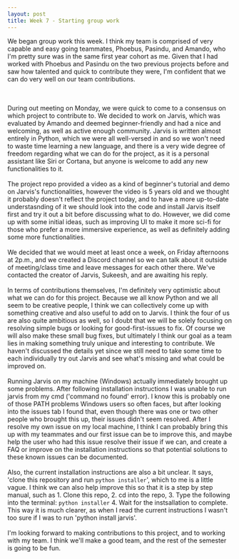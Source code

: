 ```yaml
---
layout: post
title: Week 7 - Starting group work
---
```


We began group work this week. I think my team is comprised of very capable and easy going teammates, Phoebus, Pasindu, and Amando, who I'm pretty sure was in the same first year cohort as me. Given that I had worked with Phoebus and Pasindu on the two previous projects before and saw how talented and quick to contribute they were, I'm confident that we can do very well on our team contributions.
<!--more-->
<br><br>
During out meeting on Monday, we were quick to come to a consensus on which project to contribute to. We decided to work on Jarvis, which was evaluated by Amando and deemed beginner-friendly and had a nice and welcoming, as well as active enough community. Jarvis is written almost entirely in Python, which we were all well-versed in and so we won't need to waste time learning a new language, and there is a very wide degree of freedom regarding what we can do for the project, as it is a personal assistant like Siri or Cortana, but anyone is welcome to add any new functionalities to it.
<br><br>
The project repo provided a video as a kind of beginner's tutorial and demo on Jarvis's functionalities, however the video is 5 years old and we thought it probably doesn't reflect the project today, and to have a more up-to-date understasnding of it we should look into the code and install Jarvis itself first and try it out a bit before discussing what to do. However, we did come up with some initial ideas, such as improving UI to make it more sci-fi for those who prefer a more immersive experience, as well as definitely adding some more functionalities.
<br><br>
We decided that we would meet at least once a week, on Friday afternoons at 2p.m., and we created a Discord channel so we can talk about it outside of meeting/class time and leave messages for each other there. We've contacted the creator of Jarvis, Sukeesh, and are awaiting his reply.
<br><br>
In terms of contributions themselves, I'm definitely very optimistic about what we can do for this project. Because we all know Python and we all seem to be creative people, I think we can collectively come up with something creative and also useful to add on to Jarvis. I think the four of us are also quite ambitious as well, so I doubt that we will be solely focusing on resolving simple bugs or looking for good-first-issues to fix. Of course we will also make these small bug fixes, but ultimately I think our goal as a team lies in making something truly unique and interesting to contribute. We haven't discussed the details yet since we still need to take some time to each individually try out Jarvis and see what's missing and what could be improved on.
<br><br>
Running Jarvis on my machine (Windows) actually immediately brought up some problems. After following installation instructions I was unable to run jarvis from my cmd ('command no found' error). I know this is probably one of those PATH problems Windows users so often faces, but after looking into the issues tab I found that, even though there was one or two other people who brought this up, their issues didn't seem resolved. After I resolve my own issue on my local machine, I think I can probably bring this up with my teammates and our first issue can be to improve this, and maybe help the user who had this issue resolve their issue if we can, and create a FAQ or improve on the installation instructions so that potential solutions to these known issues can be documented.
<br><br>
Also, the current installation instructions are also a bit unclear. It says, 'clone this repository and run `python installer`', which to me is a little vague. I think we can also help improve this so that it is a step by step manual, such as 1. Clone this repo, 2. cd into the repo, 3. Type the following into the terminal: `python installer` 4. Wait for the instsallation to complete. This way it is much clearer, as when I read the current instructions I wasn't too sure if I was to run 'python install jarvis'.
<br><br>
I'm looking forward to making contributions to this project, and to working with my team. I think we'll make a good team, and the rest of the semester is going to be fun.